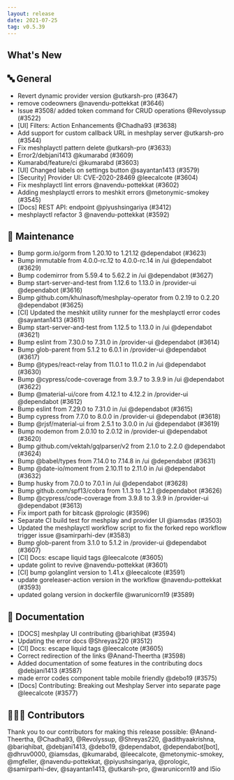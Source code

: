 ```yaml
---
layout: release
date: 2021-07-25
tag: v0.5.39
---
```


## What's New
## 🔤 General
- Revert dynamic provider version @utkarsh-pro (#3647)
- remove codeowners @navendu-pottekkat (#3646)
- Issue #3508/ added token command for CRUD operations @Revolyssup (#3522)
- [UI] Filters: Action Enhancements @Chadha93 (#3638)
- Add support for custom callback URL in meshplay server @utkarsh-pro (#3544)
- Fix meshplayctl pattern delete @utkarsh-pro (#3633)
- Error2/debjani1413 @kumarabd (#3609)
- Kumarabd/feature/ci @kumarabd (#3603)
- [UI] Changed labels on settings button @sayantan1413 (#3579)
- [Security] Provider UI: CVE-2020-28469 @leecalcote (#3604)
- Fix meshplayctl lint errors @navendu-pottekkat (#3602)
- Adding meshplayctl errors to meshkit errors @metonymic-smokey (#3545)
- [Docs] REST API:  endpoint @piyushsingariya (#3412)
- meshplayctl refactor 3 @navendu-pottekkat (#3592)

## 🧰 Maintenance

- Bump gorm.io/gorm from 1.20.10 to 1.21.12 @dependabot (#3623)
- Bump immutable from 4.0.0-rc.12 to 4.0.0-rc.14 in /ui @dependabot (#3629)
- Bump codemirror from 5.59.4 to 5.62.2 in /ui @dependabot (#3627)
- Bump start-server-and-test from 1.12.6 to 1.13.0 in /provider-ui @dependabot (#3616)
- Bump github.com/khulnasoft/meshplay-operator from 0.2.19 to 0.2.20 @dependabot (#3625)
- [CI] Updated the meshkit utility runner for the meshplayctl error codes @sayantan1413 (#3611)
- Bump start-server-and-test from 1.12.5 to 1.13.0 in /ui @dependabot (#3621)
- Bump eslint from 7.30.0 to 7.31.0 in /provider-ui @dependabot (#3614)
- Bump glob-parent from 5.1.2 to 6.0.1 in /provider-ui @dependabot (#3617)
- Bump @types/react-relay from 11.0.1 to 11.0.2 in /ui @dependabot (#3630)
- Bump @cypress/code-coverage from 3.9.7 to 3.9.9 in /ui @dependabot (#3622)
- Bump @material-ui/core from 4.12.1 to 4.12.2 in /provider-ui @dependabot (#3612)
- Bump eslint from 7.29.0 to 7.31.0 in /ui @dependabot (#3615)
- Bump cypress from 7.7.0 to 8.0.0 in /provider-ui @dependabot (#3618)
- Bump @rjsf/material-ui from 2.5.1 to 3.0.0 in /ui @dependabot (#3619)
- Bump nodemon from 2.0.10 to 2.0.12 in /provider-ui @dependabot (#3620)
- Bump github.com/vektah/gqlparser/v2 from 2.1.0 to 2.2.0 @dependabot (#3624)
- Bump @babel/types from 7.14.0 to 7.14.8 in /ui @dependabot (#3631)
- Bump @date-io/moment from 2.10.11 to 2.11.0 in /ui @dependabot (#3632)
- Bump husky from 7.0.0 to 7.0.1 in /ui @dependabot (#3628)
- Bump github.com/spf13/cobra from 1.1.3 to 1.2.1 @dependabot (#3626)
- Bump @cypress/code-coverage from 3.9.8 to 3.9.9 in /provider-ui @dependabot (#3613)
- Fix import path for bitcask @prologic (#3596)
- Separate CI build test for meshplay and provider UI @iamsdas (#3503)
- Updated the meshplayctl workflow script to fix the forked repo workflow trigger issue @samirparhi-dev (#3583)
- Bump glob-parent from 3.1.0 to 5.1.2 in /provider-ui @dependabot (#3607)
- [CI] Docs: escape liquid tags @leecalcote (#3605)
- update golint to revive @navendu-pottekkat (#3601)
- [CI] bump golanglint version to 1.41.x @leecalcote (#3591)
- update goreleaser-action version in the workflow @navendu-pottekkat (#3593)
- updated golang version in dockerfile @warunicorn19 (#3589)

## 📖 Documentation

- [DOCS] meshplay UI contributing @bariqhibat (#3594)
- Updating the error docs @Shreyas220 (#3512)
- [CI] Docs: escape liquid tags @leecalcote (#3605)
- Correct redirection of the links @Anand-Theertha (#3598)
- Added documentation of some features in the contributing docs @debjani1413 (#3587)
- made error codes component table mobile friendly @debo19 (#3575)
- [Docs] Contributing: Breaking out Meshplay Server into separate page @leecalcote (#3577)

## 👨🏽‍💻 Contributors

Thank you to our contributors for making this release possible:
@Anand-Theertha, @Chadha93, @Revolyssup, @Shreyas220, @adithyaakrishna, @bariqhibat, @debjani1413, @debo19, @dependabot, @dependabot[bot], @dhruv0000, @iamsdas, @kumarabd, @leecalcote, @metonymic-smokey, @mgfeller, @navendu-pottekkat, @piyushsingariya, @prologic, @samirparhi-dev, @sayantan1413, @utkarsh-pro, @warunicorn19 and l5io
 
